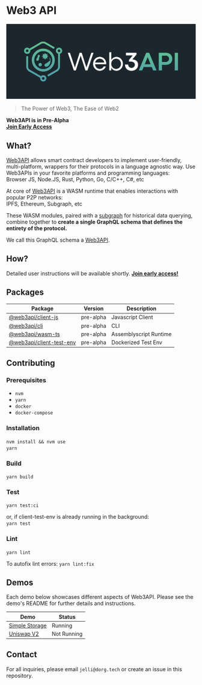 # Web3 API  
![](https://github.com/Web3-API/branding/blob/master/logo/Web3API_On_Black_BG.jpg?raw=true)  
> The Power of Web3,
The Ease of Web2  

**Web3API is in Pre-Alpha**  
**[Join Early Access](https://web3api.dev)**

## What?  
[Web3API](https://web3api.dev) allows smart contract developers to implement user-friendly, multi-platform, wrappers for their protocols in a language agnostic way. Use Web3APIs in your favorite platforms and programming languages:  
Browser JS, Node.JS, Rust, Python, Go, C/C++, C#, etc  

At core of [Web3API](https://web3api.dev) is a WASM runtime that enables interactions with popular P2P networks:  
IPFS, Ethereum, Subgraph, etc  

These WASM modules, paired with a [subgraph](https://thegraph.com/) for historical data querying, combine together to **create a single GraphQL schema that defines the entirety of the protocol.**  

We call this GraphQL schema a [Web3API](https://web3api.dev).  

## How?  
Detailed user instructions will be available shortly. **[Join early access!](https://web3api.dev)**  

## Packages  
| Package | Version | Description |  
|---------|---------|-------------|  
| [@web3api/client-js](./packages/client-js) | pre-alpha | Javascript Client |  
| [@web3api/cli](./packages/cli) | pre-alpha | CLI |  
| [@web3api/wasm-ts](./packages/wasm-ts) | pre-alpha | Assemblyscript Runtime |  
| [@web3api/client-test-env](./packages/client-test-env) | pre-alpha | Dockerized Test Env |  

## Contributing  
### Prerequisites  
- `nvm`  
- `yarn`  
- `docker`
- `docker-compose`  

### Installation  
`nvm install && nvm use`  
`yarn`  

### Build  
`yarn build`  

### Test  
`yarn test:ci`  

or, if client-test-env is already running in the background:  
`yarn test`  

### Lint
`yarn lint`

To autofix lint errors:
`yarn lint:fix`

## Demos  

Each demo below showcases different aspects of Web3API. Please see the demo's README for further details and instructions.  

| Demo | Status |  
|------|--------|  
| [Simple Storage](./demos/simple-storage/README.md) | Running |  
| [Uniswap V2](./demos/uniswap-v2) | Not Running |  

## Contact  
For all inquiries, please email `jelli@dorg.tech` or create an issue in this repository.  
